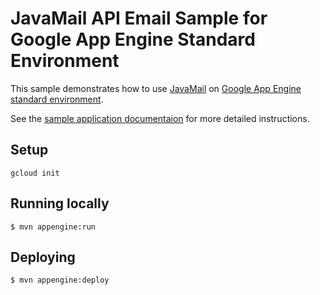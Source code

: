# JavaMail API Email Sample for Google App Engine Standard Environment

This sample demonstrates how to use [JavaMail][javamail-api] on [Google App Engine
standard environment][ae-docs].

See the [sample application documentaion][sample-docs] for more detailed
instructions.

[ae-docs]: https://cloud.google.com/appengine/docs/java/
[javamail-api]: http://javamail.java.net/
[sample-docs]: https://cloud.google.com/appengine/docs/java/mail/

## Setup

    gcloud init

## Running locally
    $ mvn appengine:run

## Deploying
    $ mvn appengine:deploy
